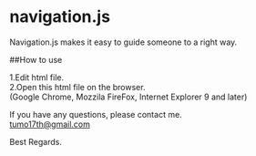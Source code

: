 navigation.js
=============

Navigation.js makes it easy to guide someone to a right way.

##How to use

1.Edit html file.  
2.Open this html file on the browser.  
 (Google Chrome, Mozzila FireFox, Internet Explorer 9 and later)


If you have any questions, please contact me.  
<tumo17th@gmail.com>


Best Regards.
